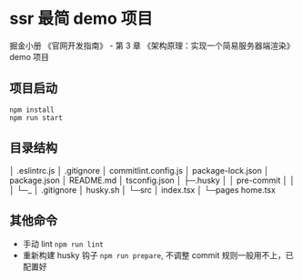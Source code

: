 # ssr 最简 demo 项目

掘金小册 《官网开发指南》 - 第 3 章 《架构原理：实现一个简易服务器端渲染》 demo 项目

## 项目启动

```
npm install
npm run start
```

## 目录结构

│ .eslintrc.js
│ .gitignore
│ commitlint.config.js
│ package-lock.json
│ package.json
│ README.md
│ tsconfig.json
│
├─.husky
│ │ pre-commit
│ │
│ └─\_
│ .gitignore
│ husky.sh
│
└─src
│ index.tsx
│
└─pages
home.tsx

## 其他命令

- 手动 lint `npm run lint`
- 重新构建 husky 钩子 `npm run prepare`, 不调整 commit 规则一般用不上，已配置好
